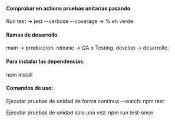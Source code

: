 #### Comprobar en actions pruebas unitarias pasando
Run test -> jest --verbose --coverage -> % en verde

#### Ramas de desarrollo
main    -> produccion.
release -> QA o Testing.
develop -> desarrollo.

#### Para instalar las dependencias:
npm install

#### Comandos de uso:
Ejecutar pruebas de unidad de forma continua --watch:
npm test

Ejecutar pruebas de unidad solo una vez:
npm run test-once
